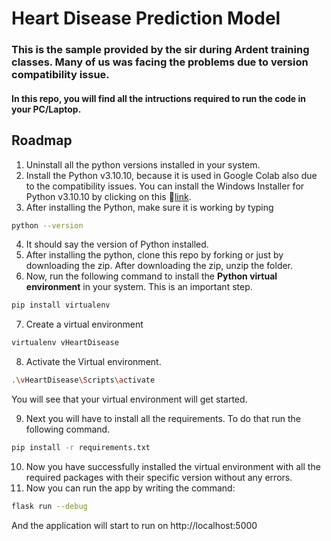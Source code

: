 

# Heart Disease Prediction Model
### This is the sample provided by the sir during Ardent training classes. Many of us was facing the problems due to version compatibility issue.
#### In this repo, you will find all the intructions required to run the code in your PC/Laptop.

## Roadmap

1. Uninstall all the python versions installed in your system.
2. Install the Python v3.10.10, because it is used in Google Colab also due to the compatibility issues. You can install the Windows Installer for Python v3.10.10 by clicking on this 🔗[link](https://www.python.org/ftp/python/3.10.10/python-3.10.10-amd64.exe).
3. After installing the Python, make sure it is working by typing 
```bash
python --version 
```
4. It should say the version of Python installed.
5. After installing the python, clone this repo by forking or just by downloading the zip. After downloading the zip, unzip the folder.
6. Now, run the following command to install the **Python virtual environment** in your system. This is an important step.
```bash
pip install virtualenv  
```
7. Create a virtual environment 
```bash
virtualenv vHeartDisease
```
8. Activate the Virtual environment. 
```bash
.\vHeartDisease\Scripts\activate
```
You will see that your virtual environment will get started.

9. Next you will have to install all the requirements. To do that run the following command.
```bash
pip install -r requirements.txt
```
10. Now you have successfully installed the virtual environment with all the required packages with their specific version without any errors.
11. Now you can run the app by writing the command:
```bash
flask run --debug
``` 
And the application will start to run on http://localhost:5000



